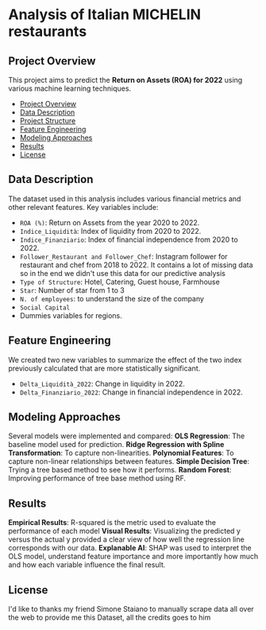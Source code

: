 # Analysis of Italian MICHELIN restaurants

## Project Overview

This project aims to predict the **Return on Assets (ROA) for 2022** using various machine learning techniques. 

- [Project Overview](#project-overview)
- [Data Description](#data-description)
- [Project Structure](#project-structure)
- [Feature Engineering](#feature-engineering)
- [Modeling Approaches](#modeling-approaches)
- [Results](#results)
- [License](#license)

## Data Description

The dataset used in this analysis includes various financial metrics and other relevant features. Key variables include:

- `ROA (%)`: Return on Assets from the year 2020 to 2022.
- `Indice_Liquidità`: Index of liquidity from 2020 to 2022.
- `Indice_Finanziario`: Index of financial independence from 2020 to 2022.
- `Follower_Restaurant and Follower_Chef`: Instagram follower for restaurant and chef from 2018 to 2022. It contains a lot of missing data so in the end we didn't use this data for our predictive analysis
- `Type of Structure`: Hotel, Catering, Guest house, Farmhouse
- `Star`: Number of star from 1 to 3
- `N. of employees`: to understand the size of the company
- `Social Capital`
- Dummies variables for regions.

## Feature Engineering
We created two new variables to summarize the effect of the two index previously calculated that are more statistically significant.
- `Delta_Liquidità_2022`: Change in liquidity in 2022.
- `Delta_Finanziario_2022`: Change in financial independence in 2022.

## Modeling Approaches
Several models were implemented and compared:
**OLS Regression**: The baseline model used for prediction.
**Ridge Regression with Spline Transformation**: To capture non-linearities.
**Polynomial Features**: To capture non-linear relationships between features.
**Simple Decision Tree**: Trying a tree based method to see how it performs.
**Random Forest**: Improving performance of tree base method using RF.

## Results

**Empirical Results**: R-squared is the metric used to evaluate the performance of each model
**Visual Results**: Visualizing the predicted y versus the actual y provided a clear view of how well the regression line corresponds with our data.
**Explanable AI**: SHAP was used to interpret the OLS model, understand feature importance and more importantly how much and how each variable influence the final result.

## License
I'd like to thanks my friend Simone Staiano to manually scrape data all over the web to provide me this Dataset, all the credits goes to him

